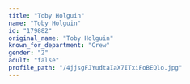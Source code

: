 ```yaml
---
title: "Toby Holguin"
name: "Toby Holguin"
id: "179882"
original_name: "Toby Holguin"
known_for_department: "Crew"
gender: "2"
adult: "false"
profile_path: "/4jjsgFJYudtaIaX7ITxiFoBEQlo.jpg"
---
```

